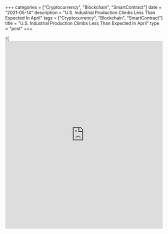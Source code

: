 +++
categories = ["Cryptocurrency", "Blockchain", "SmartContract"]
date = "2021-05-14"
description = "U.S. Industrial Production Climbs Less Than Expected In April"
tags = ["Cryptocurrency", "Blockchain", "SmartContract"]
title = "U.S. Industrial Production Climbs Less Than Expected In April"
type = "post"
+++

{{<iframe id="large-banner" src="https://www.bounty.group/#slide=2.0" width="100%" height="600" scrolling="no" style="border: 0px solid rgb(216, 221, 230); border-radius: 3px;">}}

Industrial production in the U.S. increased by less than expected in the
month of April, according to a report released by the Federal Reserve on
Friday.

The report said industrial production climbed by 0.7 percent in April
after soaring by an upwardly revised 2.4 percent in March.

Economists had expected industrial production to surge up by 1.0 percent
compared to the 1.4 percent jump originally reported for the previous
month.

The increase in industrial production was partly due to a rebound in
utilities output, which spiked by 2.6 percent in April after plunging by
9.0 percent in March.

Manufacturing output also rose by 0.4 percent despite a drop in motor
vehicle assemblies that principally resulted from shortages of
semiconductors.

"An important contributor to the gain in factory output was the return
to operation of plants that were damaged by February's severe weather in
the south central region of the country and had remained offline in
March," the Fed said.

The report also showed capacity utilization in the industrial sector
rose to 74.9 percent in April from 74.4 percent in March. Economists had
expected capacity utilization to climb to 75.0 percent.

For comments and feedback [contact](https://www.playgroundfx.com/contact/): editorial@rtt[news](https://www.letsplayfx.com/blog/forex-news-website/).com

[Economic News][1]

 **What parts of the world are seeing the best (and worst) economic
performances lately? Click[here][2] to check out our [Econ Scorecard][2]
and find out! See up-to-the-moment [ranking](https://www.playgroundfx.com/blog/crypto-exchange-ranking/)s for the best and worst
performers in [GDP][3], [unemployment rate][4], [inflation][5] and much
more.**

   1. www.rtt[news](https://www.letsplayfx.com/blog/forex-news-website/).com/Content/EconomicNews.aspx
   2. www.rtt[news](https://www.letsplayfx.com/blog/forex-news-website/).com/economic-scorecard/world-rank/unemployment-rate/highest-performance.aspx
   3. www.rtt[news](https://www.letsplayfx.com/blog/forex-news-website/).com/economic-scorecard/world-rank/GDP/highest-performance.aspx
   4. www.rtt[news](https://www.letsplayfx.com/blog/forex-news-website/).com/economic-scorecard/world-rank/unemployment-rate/lowest-performance.aspx
   5. www.rtt[news](https://www.letsplayfx.com/blog/forex-news-website/).com/economic-scorecard/world-rank/CPI/highest-performance.aspx